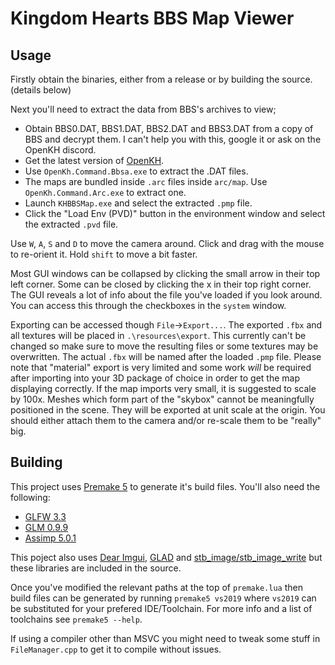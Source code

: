 # Kingdom Hearts BBS Map Viewer

## Usage
Firstly obtain the binaries, either from a release or by building the source. (details below)

Next you'll need to extract the data from BBS's archives to view;
* Obtain BBS0.DAT, BBS1.DAT, BBS2.DAT and BBS3.DAT from a copy of BBS and decrypt them. I can't help you with this, google it or ask on the OpenKH discord.
* Get the latest version of [OpenKH](https://github.com/Xeeynamo/OpenKh/releases).
* Use `OpenKh.Command.Bbsa.exe` to extract the .DAT files.
* The maps are bundled inside `.arc` files inside `arc/map`. Use `OpenKh.Command.Arc.exe` to extract one.
* Launch `KHBBSMap.exe` and select the extracted `.pmp` file.
* Click the "Load Env (PVD)" button in the environment window and select the extracted `.pvd` file.

Use `W`, `A`, `S` and `D` to move the camera around. Click and drag with the mouse to re-orient it. Hold `shift` to move a bit faster.

Most GUI windows can be collapsed by clicking the small arrow in their top left corner. Some can be closed by clicking the x in their top right corner. The GUI reveals a lot of info about the file you've loaded if you look around. You can access this through the checkboxes in the `system` window.

Exporting can be accessed though `File`->`Export...`. The exported `.fbx` and all textures will be placed in `.\resources\export`. This currently can't be changed so make sure to move the resulting files or some textures may be overwritten. The actual `.fbx` will be named after the loaded `.pmp` file. Please note that "material" export is very limited and some work *will* be required after importing into your 3D package of choice in order to get the map displaying correctly. If the map imports very small, it is suggested to scale by 100x. Meshes which form part of the "skybox" cannot be meaningfully positioned in the scene. They will be exported at unit scale at the origin. You should either attach them to the camera and/or re-scale them to be "really" big.

## Building
This project uses [Premake 5](https://github.com/premake/premake-core/releases) to generate it's build files. You'll also need the following:

* [GLFW 3.3](https://www.glfw.org/)
* [GLM 0.9.9](https://glm.g-truc.net/0.9.9/index.html)
* [Assimp 5.0.1](https://www.assimp.org/)

This poject also uses [Dear Imgui](https://github.com/ocornut/imgui), [GLAD](https://glad.dav1d.de/) and [stb_image/stb_image_write](https://github.com/nothings/stb) but these libraries are included in the source.
 
 Once you've modified the relevant paths at the top of `premake.lua` then build files can be generated by running
 `premake5 vs2019` where `vs2019` can be substituted for your prefered IDE/Toolchain. For more info and a list of toolchains see `premake5 --help`.
 
  If using a compiler other than MSVC you might need to tweak some stuff in `FileManager.cpp` to get it to compile without issues.